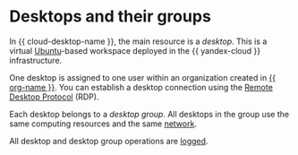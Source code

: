 # Desktops and their groups

In {{ cloud-desktop-name }}, the main resource is a _desktop_. This is a virtual [Ubuntu](https://ubuntu.com/)-based workspace deployed in the {{ yandex-cloud }} infrastructure.

One desktop is assigned to one user within an organization created in [{{ org-name }}](../../organization/). You can establish a desktop connection using the [Remote Desktop Protocol](https://en.wikipedia.org/wiki/Remote_Desktop_Protocol) (RDP).

Each desktop belongs to a _desktop group_. All desktops in the group use the same computing resources and the same [network](../../vpc/concepts/network.md).

All desktop and desktop group operations are [logged](../operations/logging.md).